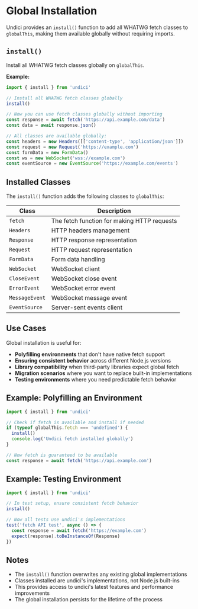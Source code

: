 # Global Installation

Undici provides an `install()` function to add all WHATWG fetch classes to `globalThis`, making them available globally without requiring imports.

## `install()`

Install all WHATWG fetch classes globally on `globalThis`.

**Example:**

```js
import { install } from 'undici'

// Install all WHATWG fetch classes globally  
install()

// Now you can use fetch classes globally without importing
const response = await fetch('https://api.example.com/data')
const data = await response.json()

// All classes are available globally:
const headers = new Headers([['content-type', 'application/json']])
const request = new Request('https://example.com')
const formData = new FormData()
const ws = new WebSocket('wss://example.com')
const eventSource = new EventSource('https://example.com/events')
```

## Installed Classes

The `install()` function adds the following classes to `globalThis`:

| Class | Description |
|-------|-------------|
| `fetch` | The fetch function for making HTTP requests |
| `Headers` | HTTP headers management |
| `Response` | HTTP response representation |
| `Request` | HTTP request representation |
| `FormData` | Form data handling |
| `WebSocket` | WebSocket client |
| `CloseEvent` | WebSocket close event |
| `ErrorEvent` | WebSocket error event |
| `MessageEvent` | WebSocket message event |
| `EventSource` | Server-sent events client |

## Use Cases

Global installation is useful for:

- **Polyfilling environments** that don't have native fetch support
- **Ensuring consistent behavior** across different Node.js versions
- **Library compatibility** when third-party libraries expect global fetch
- **Migration scenarios** where you want to replace built-in implementations
- **Testing environments** where you need predictable fetch behavior

## Example: Polyfilling an Environment

```js
import { install } from 'undici'

// Check if fetch is available and install if needed
if (typeof globalThis.fetch === 'undefined') {
  install()
  console.log('Undici fetch installed globally')
}

// Now fetch is guaranteed to be available
const response = await fetch('https://api.example.com')
```

## Example: Testing Environment

```js
import { install } from 'undici'

// In test setup, ensure consistent fetch behavior
install()

// Now all tests use undici's implementations
test('fetch API test', async () => {
  const response = await fetch('https://example.com')
  expect(response).toBeInstanceOf(Response)
})
```

## Notes

- The `install()` function overwrites any existing global implementations
- Classes installed are undici's implementations, not Node.js built-ins
- This provides access to undici's latest features and performance improvements
- The global installation persists for the lifetime of the process